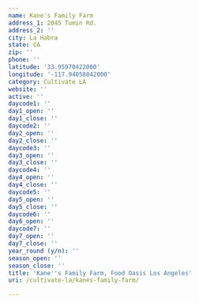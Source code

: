 ```yaml
---
name: Kane's Family Farm
address_1: 2045 Tumin Rd.
address_2: ''
city: La Habra
state: CA
zip: ''
phone: ''
latitude: '33.95970422000'
longitude: '-117.94058842000'
category: Cultivate LA
website: ''
active: ''
daycode1: ''
day1_open: ''
day1_close: ''
daycode2: ''
day2_open: ''
day2_close: ''
daycode3: ''
day3_open: ''
day3_close: ''
daycode4: ''
day4_open: ''
day4_close: ''
daycode5: ''
day5_open: ''
day5_close: ''
daycode6: ''
day6_open: ''
daycode7: ''
day7_open: ''
day7_close: ''
year_round (y/n): ''
season_open: ''
season_close: ''
title: 'Kane''s Family Farm, Food Oasis Los Angeles'
uri: /cultivate-la/kanes-family-farm/

---
```

